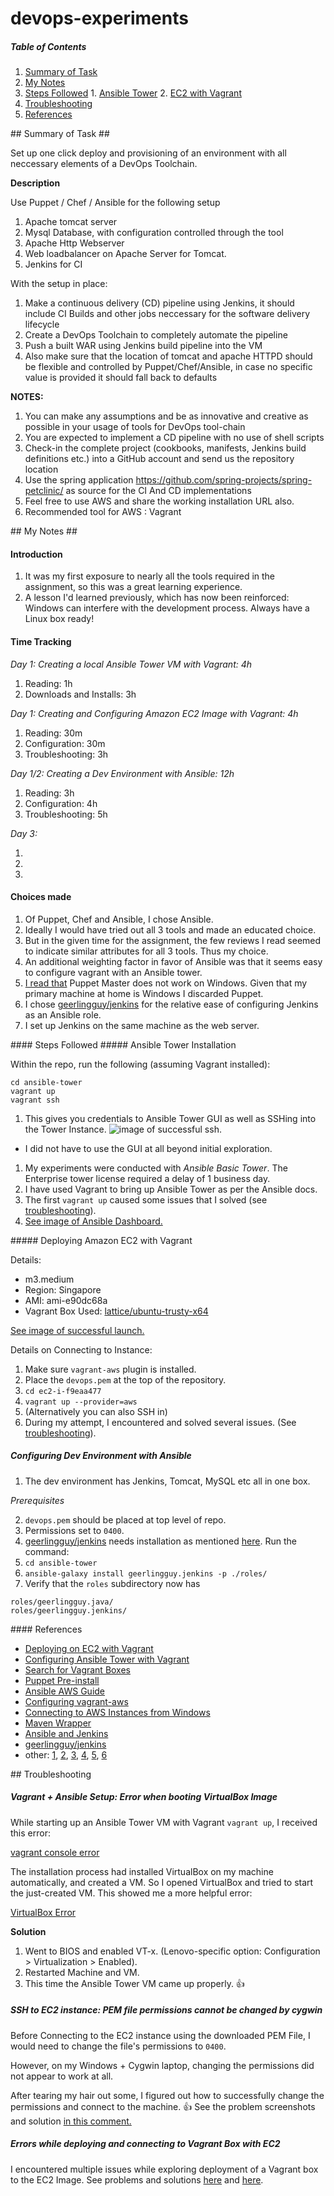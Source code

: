 # devops-experiments

##### Table of Contents  

1. [Summary of Task](#summary)
2. [My Notes](#mynotes)
  1. [Steps Followed](#stepsfollowed)
    1. [Ansible Tower](#ansibletower)
    2. [EC2 with Vagrant](#ec2vagrant)
  2. [Troubleshooting](#troubleshooting)
  3. [References](#references)

<a name="summary"/>
## Summary of Task ##

Set up one click deploy and provisioning of an environment with all neccessary elements of a DevOps Toolchain.

**Description**

Use Puppet / Chef / Ansible for the following setup

1. Apache tomcat server
2. Mysql Database, with configuration controlled through the tool
3. Apache Http Webserver
4. Web loadbalancer on Apache Server for Tomcat.
5. Jenkins for CI
 
With the setup in place:

1. Make a continuous delivery (CD) pipeline using Jenkins, it should include CI Builds and other jobs neccessary for the software delivery lifecycle
2. Create a DevOps Toolchain to completely automate the pipeline
3. Push a built WAR using Jenkins build pipeline into the VM
4. Also make sure that the location of tomcat and apache HTTPD should be flexible and controlled by Puppet/Chef/Ansible, in case no specific value is provided it should fall back to defaults
 
**NOTES:**
 
1. You can make any assumptions and be as innovative and creative as possible in your usage of tools for DevOps tool-chain
2. You are expected to implement a CD pipeline with no use of shell scripts
3. Check-in the complete project (cookbooks, manifests, Jenkins build definitions etc.) into a GitHub account and send us the repository location
4. Use the spring application https://github.com/spring-projects/spring-petclinic/ as source for the CI And CD implementations
5. Feel free to use AWS and share the working installation URL also.
6. Recommended tool for AWS : Vagrant

<a name="mynotes"/>
## My Notes ##

#### Introduction

1. It was my first exposure to nearly all the tools required in the assignment, so this was a great learning experience. 
2. A lesson I'd learned previously, which has now been reinforced: Windows can interfere with the development process. Always have a Linux box ready!

#### Time Tracking

*Day 1: Creating a local Ansible Tower VM with Vagrant: 4h*

1. Reading: 1h
2. Downloads and Installs: 3h

*Day 1: Creating and Configuring Amazon EC2 Image with Vagrant: 4h*

1. Reading: 30m
2. Configuration: 30m
3. Troubleshooting: 3h

*Day 1/2: Creating a Dev Environment with Ansible: 12h*

1. Reading: 3h
2. Configuration: 4h
3. Troubleshooting: 5h

*Day 3:*

1.
2.
3.

#### Choices made 

1. Of Puppet, Chef and Ansible, I chose Ansible. 
  1. Ideally I would have tried out all 3 tools and made an educated choice. 
  3. But in the given time for the assignment, the few reviews I read seemed to indicate similar attributes for all 3 tools. Thus my choice.
  4. An additional weighting factor in favor of Ansible was that it seems easy to configure vagrant with an Ansible tower. 
  5. [I read that](https://docs.puppetlabs.com/puppet/3.8/reference/pre_install.html#standalone-puppet) Puppet Master does not work on Windows. Given that my primary machine at home is Windows I discarded Puppet. 
2. I chose [geerlingguy/jenkins](https://github.com/geerlingguy/ansible-role-jenkins) for the relative ease of configuring Jenkins as an Ansible role. 
3. I set up Jenkins on the same machine as the web server.

<a name="stepsfollowed"/>
#### Steps Followed

<a name="ansibletower"/>
##### Ansible Tower Installation

Within the repo, run the following (assuming Vagrant installed):

```
cd ansible-tower
vagrant up
vagrant ssh
```

1. This gives you credentials to Ansible Tower GUI as well as SSHing into the Tower Instance.
![image of successful ssh.](https://cloud.githubusercontent.com/assets/13379978/14041895/1f19ad90-f29b-11e5-9c70-c4429e773de7.png)
* I did not have to use the GUI at all beyond initial exploration. 
1. My experiments were conducted with *Ansible Basic Tower*. The Enterprise tower license required a delay of 1 business day.
3. I have used Vagrant to bring up Ansible Tower as per the Ansible docs.
4. The first `vagrant up` caused some issues that I solved (see [troubleshooting](#troubleshooting)).
4. [See image of Ansible Dashboard.](https://cloud.githubusercontent.com/assets/13379978/14042281/8134348e-f29e-11e5-9796-a826143f2d9d.png)

<a name="ec2vagrant"/>
##### Deploying Amazon EC2 with Vagrant

Details:

* m3.medium
* Region: Singapore
* AMI: ami-e90dc68a
* Vagrant Box Used: [lattice/ubuntu-trusty-x64](https://atlas.hashicorp.com/lattice/boxes/ubuntu-trusty-64)

[See image of successful launch.](https://cloud.githubusercontent.com/assets/13379978/14044040/84e61332-f2b1-11e5-9415-3be0d2e535ed.png)

Details on Connecting to Instance:

1. Make sure `vagrant-aws` plugin is installed.
2. Place the `devops.pem` at the top of the repository. 
2. `cd ec2-i-f9eaa477`
3. `vagrant up --provider=aws`
4. (Alternatively you can also SSH in)
5. During my attempt, I encountered and solved several issues. (See [troubleshooting](#troubleshooting)).

##### Configuring Dev Environment with Ansible

1. The dev environment has Jenkins, Tomcat, MySQL etc all in one box. 

*Prerequisites*

2. `devops.pem` should be placed at top level of repo.
3. Permissions set to `0400`.
4. [geerlingguy/jenkins](https://github.com/geerlingguy/ansible-role-jenkins) needs installation as mentioned [here](http://codeheaven.io/an-introduction-to-ansible/). Run the command:
  5. `cd ansible-tower`
  6. `ansible-galaxy install geerlingguy.jenkins -p ./roles/`
  7. Verify that the `roles` subdirectory now has 
```  
roles/geerlingguy.java/
roles/geerlingguy.jenkins/
```



<a name="references"/>
#### References

* [Deploying on EC2 with Vagrant](http://www.iheavy.com/2014/01/16/how-to-deploy-on-amazon-ec2-with-vagrant/)
* [Configuring Ansible Tower with Vagrant](https://www.ansible.com/tower-trial)
* [Search for Vagrant Boxes](https://atlas.hashicorp.com/boxes/search)
* [Puppet Pre-install](https://docs.puppetlabs.com/puppet/3.8/reference/pre_install.html#standalone-puppet)
* [Ansible AWS Guide](http://docs.ansible.com/ansible/guide_aws.html)
* [Configuring vagrant-aws](https://github.com/mitchellh/vagrant-aws)
* [Connecting to AWS Instances from Windows](http://docs.aws.amazon.com/AWSEC2/latest/UserGuide/authorizing-access-to-an-instance.html)
* [Maven Wrapper](https://github.com/takari/maven-wrapper)
* [Ansible and Jenkins](http://codeheaven.io/an-introduction-to-ansible/)
* [geerlingguy/jenkins](https://github.com/geerlingguy/ansible-role-jenkins)
* other: 
[1](http://stackoverflow.com/questions/5109112/how-to-deploy-a-war-file-in-tomcat-7), [2](https://github.com/ansible/ansible-examples), 
[3](http://docs.ansible.com/ansible/playbooks_roles.html#role-default-variables),
[4](http://docs.ansible.com/ansible/file_module.html),
[5](http://docs.ansible.com/ansible/intro_configuration.html#getting-the-latest-configuration),
[6](https://github.com/adam-p/markdown-here/wiki/Markdown-Cheatsheet)


<a name="troubleshooting"/>
## Troubleshooting

##### Vagrant + Ansible Setup: Error when booting VirtualBox Image
While starting up an Ansible Tower VM with Vagrant `vagrant up`, I received this error:

[vagrant console error](https://cloud.githubusercontent.com/assets/13379978/14041575/3da148d4-f298-11e5-8bbb-75a9c7e0ffd0.PNG)

The installation process had installed VirtualBox on my machine automatically, and created a VM. So I opened VirtualBox and tried to start the just-created VM. 
This showed me a more helpful error:

[VirtualBox Error](https://cloud.githubusercontent.com/assets/13379978/14041574/3d9f228e-f298-11e5-9c2b-ace976d11413.PNG)

**Solution**

1. Went to BIOS and enabled VT-x. (Lenovo-specific option: Configuration > Virtualization > Enabled). 
2. Restarted Machine and VM. 
3. This time the Ansible Tower VM came up properly. :+1:

##### SSH to EC2 instance: PEM file permissions cannot be changed by cygwin

Before Connecting to the EC2 instance using the downloaded PEM File, I would need to change the file's permissions to `0400`. 

However, on my Windows + Cygwin laptop, changing the permissions did not appear to work at all.

After tearing my hair out some, I figured out how to successfully change the permissions and connect to the machine. :+1:
See the problem screenshots and solution [in this comment.](https://github.com/savishy/devops-experiments/issues/1#issuecomment-201237692) 

##### Errors while deploying and connecting to Vagrant Box with EC2

I encountered multiple issues while exploring deployment of a Vagrant box to the EC2 Image. 
See problems and solutions [here](https://github.com/savishy/devops-experiments/issues/1#issuecomment-201246495) and [here](https://github.com/savishy/devops-experiments/issues/1#issuecomment-201709309).
